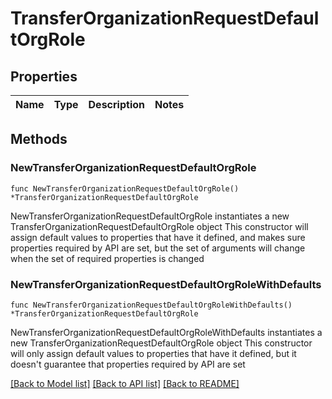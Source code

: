 # TransferOrganizationRequestDefaultOrgRole

## Properties

Name | Type | Description | Notes
------------ | ------------- | ------------- | -------------

## Methods

### NewTransferOrganizationRequestDefaultOrgRole

`func NewTransferOrganizationRequestDefaultOrgRole() *TransferOrganizationRequestDefaultOrgRole`

NewTransferOrganizationRequestDefaultOrgRole instantiates a new TransferOrganizationRequestDefaultOrgRole object
This constructor will assign default values to properties that have it defined,
and makes sure properties required by API are set, but the set of arguments
will change when the set of required properties is changed

### NewTransferOrganizationRequestDefaultOrgRoleWithDefaults

`func NewTransferOrganizationRequestDefaultOrgRoleWithDefaults() *TransferOrganizationRequestDefaultOrgRole`

NewTransferOrganizationRequestDefaultOrgRoleWithDefaults instantiates a new TransferOrganizationRequestDefaultOrgRole object
This constructor will only assign default values to properties that have it defined,
but it doesn't guarantee that properties required by API are set


[[Back to Model list]](../README.md#documentation-for-models) [[Back to API list]](../README.md#documentation-for-api-endpoints) [[Back to README]](../README.md)


